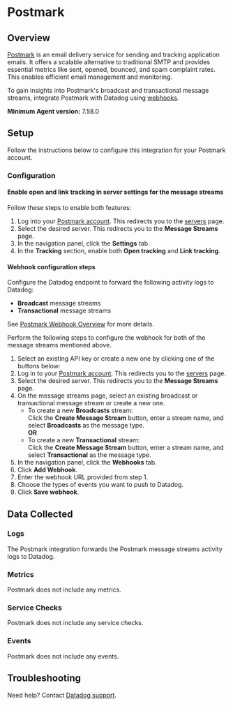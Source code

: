 # Postmark

## Overview

[Postmark][1] is an email delivery service for sending and tracking application emails. It offers a scalable alternative to traditional SMTP and provides essential metrics like sent, opened, bounced, and spam complaint rates. This enables efficient email management and monitoring.

To gain insights into Postmark's broadcast and transactional message streams, integrate Postmark with Datadog using [webhooks][2].

**Minimum Agent version:** 7.58.0

## Setup

Follow the instructions below to configure this integration for your Postmark account.


### Configuration

#### Enable open and link tracking in server settings for the message streams
Follow these steps to enable both features:

1. Log into your [Postmark account][3]. This redirects you to the [servers][4] page.
2. Select the desired server. This redirects you to the **Message Streams** page.
3. In the navigation panel, click the **Settings** tab.
4. In the **Tracking** section, enable both **Open tracking** and **Link tracking**.

#### Webhook configuration steps
Configure the Datadog endpoint to forward the following activity logs to Datadog:
- **Broadcast** message streams
- **Transactional** message streams

See [Postmark Webhook Overview][2] for more details.

Perform the following steps to configure the webhook for both of the message streams mentioned above.

1. Select an existing API key or create a new one by clicking one of the buttons below:<!-- UI Component to be added by DataDog team -->
2. Log in to your [Postmark account][3]. This redirects you to the [servers][4] page.
3. Select the desired server. This redirects you to the **Message Streams** page.
4. On the message streams page, select an existing broadcast or transactional message stream or create a new one. 
   - To create a new **Broadcasts** stream: <br/> 
   Click the **Create Message Stream** button, enter a stream name, and select **Broadcasts** as the message type. <br/> **OR**
   - To create a new **Transactional** stream: <br/> 
   Click the **Create Message Stream** button, enter a stream name, and select **Transactional** as the message type.
5. In the navigation panel, click the **Webhooks** tab.
6. Click **Add Webhook**.
7. Enter the webhook URL provided from step 1.
8. Choose the types of events you want to push to Datadog.
9. Click **Save webhook**.

## Data Collected

### Logs
The Postmark integration forwards the Postmark message streams activity logs to Datadog.

### Metrics
Postmark does not include any metrics.

### Service Checks
Postmark does not include any service checks.

### Events
Postmark does not include any events.

## Troubleshooting

Need help? Contact [Datadog support][5].

[1]: https://postmarkapp.com/
[2]: https://postmarkapp.com/developer/webhooks/webhooks-overview
[3]: https://account.postmarkapp.com/login
[4]: https://account.postmarkapp.com/servers
[5]: https://docs.datadoghq.com/help/
